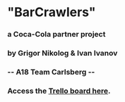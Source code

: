 # "BarCrawlers" 
### a Coca-Cola partner project
### by Grigor Nikolog & Ivan Ivanov 
### -- A18 Team Carlsberg --

### Access the [Trello board here](https://trello.com/b/7qJ5V83k/coca-cola-project "Trello board").


